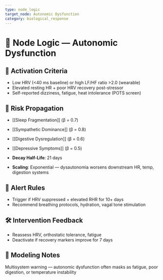 ```yaml
---
type: node_logic
target_node: Autonomic Dysfunction
category: biological_response
---
```


# 🧠 Node Logic — Autonomic Dysfunction

## 🔑 Activation Criteria
- Low HRV (<40 ms baseline) or high LF/HF ratio >2.0 (wearable)
- Elevated resting HR + poor HRV recovery post-stressor
- Self-reported dizziness, fatigue, heat intolerance (POTS screen)

## 🔁 Risk Propagation
- [[Sleep Fragmentation]] (β = 0.7)
- [[Sympathetic Dominance]] (β = 0.8)
- [[Digestive Dysregulation]] (β = 0.6)
- [[Depressive Symptoms]] (β = 0.5)

- **Decay Half-Life**: 21 days
- **Scaling**: Exponential — dysautonomia worsens downstream HR, temp, digestion systems

## 🚨 Alert Rules
- Trigger if HRV suppressed + elevated RHR for 10+ days
- Recommend breathing protocols, hydration, vagal tone stimulation

## 🛠 Intervention Feedback
- Reassess HRV, orthostatic tolerance, fatigue
- Deactivate if recovery markers improve for 7 days

## 🧠 Modeling Notes
Multisystem warning — autonomic dysfunction often masks as fatigue, poor digestion, or temperature instability
